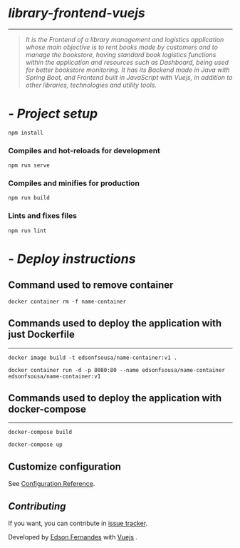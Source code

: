 # _library-frontend-vuejs_

---

> _It is the Frontend of a library management and logistics application whose main objective is to rent books made by customers and to manage the bookstore, having standard book logistics functions within the application and resources such as Dashboard, being used for better bookstore monitoring. It has its Backend made in Java with Spring Boot, and Frontend built in JavaScript with Vuejs, in addition to other libraries, technologies and utility tools._

# _- Project setup_
```
npm install
```

### Compiles and hot-reloads for development
```
npm run serve
```

### Compiles and minifies for production
```
npm run build
```

### Lints and fixes files
```
npm run lint
```

# _- Deploy instructions_

## Command used to remove container

```
docker container rm -f name-container
```

## Commands used to deploy the application with just Dockerfile

---

```
docker image build -t edsonfsousa/name-container:v1 .
```

```
docker container run -d -p 8080:80 --name edsonfsousa/name-container edsonfsousa/name-container:v1
```

## Commands used to deploy the application with docker-compose

---

```
docker-compose build
```

```
docker-compose up
```

## Customize configuration
See [Configuration Reference](https://cli.vuejs.org/config/).

## _Contributing_
If you want, you can contribute in
[issue tracker](https://github.com/wda-trainee/startuplog-frontend/issues/new/choose).

Developed by
[Edson Fernandes](https://github.com/edsonfsousa) with [Vuejs](https://vuejs.org/) .
